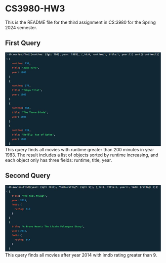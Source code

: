 # CS3980-HW3
This is the README file for the third assignment in CS:3980 for the Spring 2024 semester.

## First Query
![query1](pywebhw3_query1.JPG)
This query finds all movies with runtime greater than 200 minutes in year 1983. The result includes a list of objects sorted by runtime increasing, and each object only has three fields: runtime, title, year.

## Second Query
![query2](pywebhw3_query2.JPG)
This query finds all movies after year 2014 with imdb rating greater than 9.